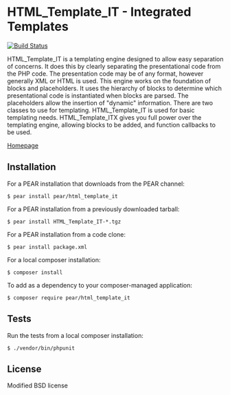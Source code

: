 # HTML_Template_IT - Integrated Templates

[![Build Status](https://travis-ci.org/pear/HTML_Template_IT.svg?branch=master)](https://travis-ci.org/pear/HTML_Template_IT)
    

HTML_Template_IT is a templating engine designed to allow easy separation of concerns.
It does this by clearly separating the presentational code from the PHP code.
The presentation code may be of any format, however generally XML or HTML is used.
This engine works on the foundation of blocks and placeholders.
It uses the hierarchy of blocks to determine which presentational code is instantiated when blocks are parsed.
The placeholders allow the insertion of &quot;dynamic&quot; information.
There are two classes to use for templating.
HTML_Template_IT is used for basic templating needs.
HTML_Template_ITX gives you full power over the templating engine, allowing blocks to be added, and function callbacks to be used.

[Homepage](http://pear.php.net/package/HTML_Template_IT/)


## Installation
For a PEAR installation that downloads from the PEAR channel:

`$ pear install pear/html_template_it`

For a PEAR installation from a previously downloaded tarball:

`$ pear install HTML_Template_IT-*.tgz`

For a PEAR installation from a code clone:

`$ pear install package.xml`

For a local composer installation:

`$ composer install`

To add as a dependency to your composer-managed application:

`$ composer require pear/html_template_it`


## Tests
Run  the tests from a local composer installation:

`$ ./vendor/bin/phpunit`


## License
Modified BSD license
